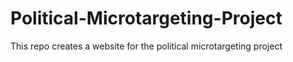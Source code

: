 # Political-Microtargeting-Project
This repo creates a website for the political microtargeting project
